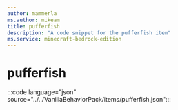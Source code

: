 ```yaml
---
author: mammerla
ms.author: mikeam
title: pufferfish
description: "A code snippet for the pufferfish item"
ms.service: minecraft-bedrock-edition
---
```


# pufferfish

:::code language="json" source="../../VanillaBehaviorPack/items/pufferfish.json":::
